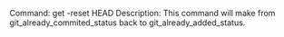 Command: get -reset HEAD <file>
Description: This command will make <file> from git_already_commited_status back to git_already_added_status.









